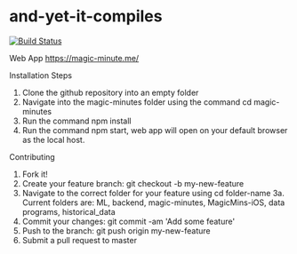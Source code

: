 # and-yet-it-compiles
[![Build Status](https://travis-ci.com/colebergmann/and-yet-it-compiles.svg?branch=master)](https://travis-ci.com/colebergmann/and-yet-it-compiles)

Web App
https://magic-minute.me/


Installation Steps

1. Clone the github repository into an empty folder
2. Navigate into the magic-minutes folder using the command cd magic-minutes
3. Run the command npm install
4. Run the command npm start, web app will open on your default browser as the local host.


Contributing

1. Fork it!
2. Create your feature branch: git checkout -b my-new-feature
3. Navigate to the correct folder for your feature using cd folder-name
3a. Current folders are: ML, backend, magic-minutes, MagicMins-iOS, data programs, historical_data
4. Commit your changes: git commit -am 'Add some feature'
5. Push to the branch: git push origin my-new-feature
6. Submit a pull request to master

